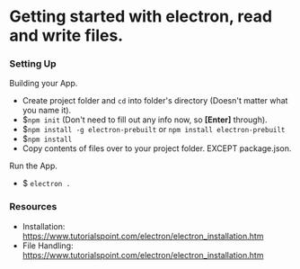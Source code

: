 # Getting started with electron, read and write files.

### Setting Up

Building your App.
- Create project folder and `cd` into folder's directory (Doesn't matter what you name it).
- $`npm init` (Don't need to fill out  any info now, so **[Enter]** through).
- $`npm install -g electron-prebuilt` or `npm install electron-prebuilt`
- $`npm install`
- Copy contents of files over to your project folder. EXCEPT package.json.

Run the App.
- $ `electron .`


### Resources
- Installation: https://www.tutorialspoint.com/electron/electron_installation.htm
- File Handling: https://www.tutorialspoint.com/electron/electron_installation.htm

